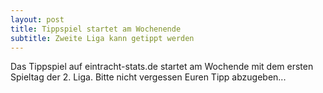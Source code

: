 ```yaml
---
layout: post
title: Tippspiel startet am Wochenende
subtitle: Zweite Liga kann getippt werden
---
```


Das Tippspiel auf eintracht-stats.de startet am Wochende mit dem ersten Spieltag der 2. Liga. Bitte nicht vergessen Euren Tipp abzugeben... 


